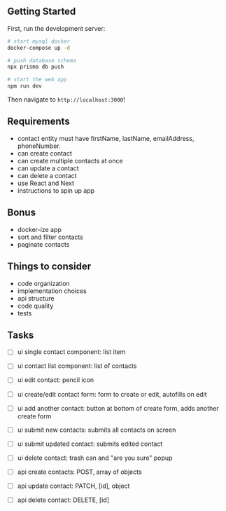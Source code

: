 ## Getting Started

First, run the development server:

```bash
# start mysql docker
docker-compose up -d

# push database schema
npx prisma db push

# start the web app
npm run dev
```

Then navigate to `http://localhost:3000`!

## Requirements
- contact entity must have firstName, lastName, emailAddress, phoneNumber.
- can create contact
- can create multiple contacts at once
- can update a contact
- can delete a contact
- use React and Next
- instructions to spin up app

## Bonus
- docker-ize app
- sort and filter contacts
- paginate contacts

## Things to consider
- code organization
- implementation choices
- api structure
- code quality
- tests

## Tasks
- [ ] ui single contact component: list item
- [ ] ui contact list component: list of contacts
- [ ] ui edit contact: pencil icon
- [ ] ui create/edit contact form: form to create or edit, autofills on edit
- [ ] ui add another contact: button at bottom of create form, adds another create form
- [ ] ui submit new contacts: submits all contacts on screen
- [ ] ui submit updated contact: submits edited contact
- [ ] ui delete contact: trash can and "are you sure" popup
- [ ] api create contacts: POST, array of objects
- [ ] api update contact: PATCH, [id], object
- [ ] api delete contact: DELETE, [id]





